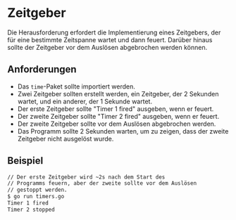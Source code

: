 # Zeitgeber

Die Herausforderung erfordert die Implementierung eines Zeitgebers, der für eine bestimmte Zeitspanne wartet und dann feuert. Darüber hinaus sollte der Zeitgeber vor dem Auslösen abgebrochen werden können.

## Anforderungen

- Das `time`-Paket sollte importiert werden.
- Zwei Zeitgeber sollten erstellt werden, ein Zeitgeber, der 2 Sekunden wartet, und ein anderer, der 1 Sekunde wartet.
- Der erste Zeitgeber sollte "Timer 1 fired" ausgeben, wenn er feuert.
- Der zweite Zeitgeber sollte "Timer 2 fired" ausgeben, wenn er feuert.
- Der zweite Zeitgeber sollte vor dem Auslösen abgebrochen werden.
- Das Programm sollte 2 Sekunden warten, um zu zeigen, dass der zweite Zeitgeber nicht ausgelöst wurde.

## Beispiel

```sh
// Der erste Zeitgeber wird ~2s nach dem Start des
// Programms feuern, aber der zweite sollte vor dem Auslösen
// gestoppt werden.
$ go run timers.go
Timer 1 fired
Timer 2 stopped
```
